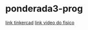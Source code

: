 # ponderada3-prog

[link tinkercad](https://www.tinkercad.com/things/dUKCT1JmndX/editel?returnTo=%2Fdashboard&sharecode=3ViEOq3LZcmb_XfNPLYpiWJCcRwkMbubKQ6rZrqdM4Y)
[link video do fisico](https://drive.google.com/file/d/1cnEaC_jlL5F2jw-fE9oKNHwA8Fv-nawQ/view?usp=sharing)
